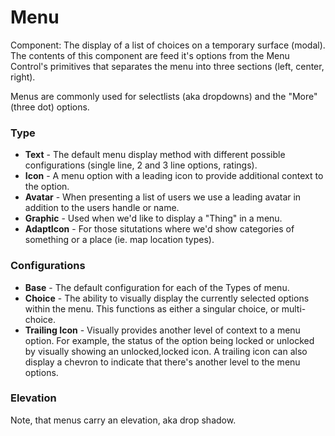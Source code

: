 # Menu

Component: The display of a list of choices on a temporary surface (modal). The contents of this component are feed it's options from the Menu Control's primitives that separates the menu into three sections (left, center, right).

Menus are commonly used for selectlists (aka dropdowns) and the "More" (three dot) options.

### Type

- **Text** - The default menu display method with different possible configurations (single line, 2 and 3 line options, ratings).
- **Icon** - A menu option with a leading icon to provide additional context to the option.
- **Avatar** - When presenting a list of users we use a leading avatar in addition to the users handle or name.
- **Graphic** - Used when we'd like to display a "Thing" in a menu. 
- **AdaptIcon** - For those situtations where we'd show categories of something or a place (ie. map location types).

### Configurations

- **Base** - The default configuration for each of the Types of menu.
- **Choice** - The ability to visually display the currently selected options within the menu.  This functions as either a singular choice, or multi-choice.
- **Trailing Icon** - Visually provides another level of context to a menu option.  For example, the status of the option being locked or unlocked by visually showing an unlocked,locked icon. A trailing icon can also display a chevron to indicate that there's another level to the menu options.

### Elevation

Note, that menus carry an elevation, aka drop shadow.